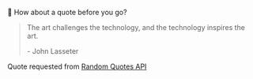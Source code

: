 📣 How about a quote before you go?

> The art challenges the technology, and the technology inspires the art.
>
> <p>- John Lasseter</p>

Quote requested from [Random Quotes API](https://github.com/lukePeavey/quotable)
